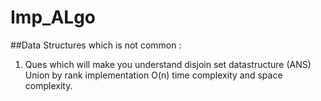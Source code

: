 # Imp_ALgo
##Data Structures which is not common :

1. Ques which will make you understand disjoin set datastructure 
(ANS) Union by rank implementation O(n) time complexity and space complexity.
